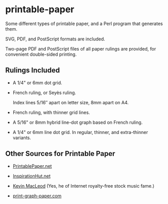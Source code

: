 # printable-paper

Some different types of printable paper, and a Perl program that
generates them.

SVG, PDF, and PostScript formats are included.

Two-page PDF and PostScript files of all paper rulings are provided,
for convenient double-sided printing.

## Rulings Included

-   A 1/4" or 6mm dot grid.

-   French ruling, or Seyès ruling.

    Index lines 5/16″ apart on letter size, 8mm apart on A4.

-   French ruling, with thinner grid lines.

-   A 5/16" or 8mm hybrid line-dot graph based on French ruling.

-   A 1/4" or 6mm line dot grid.  In regular, thinner, and
    extra-thinner variants.

## Other Sources for Printable Paper

-   [PrintablePaper.net](https://www.printablepaper.net/)

-   [InspirationHut.net](https://inspirationhut.net/printable-paper/)

-   [Kevin MacLeod](https://incompetech.com/graphpaper/) (Yes, he of
    Internet royalty-free stock music fame.)

-   [print-graph-paper.com](http://print-graph-paper.com/)

